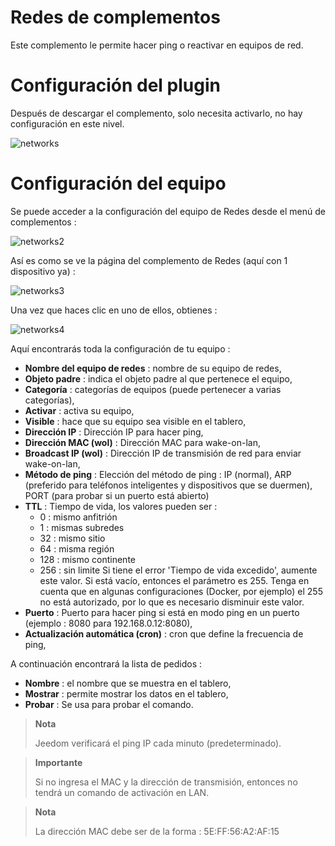 # Redes de complementos

Este complemento le permite hacer ping o reactivar en equipos de red.

# Configuración del plugin

Después de descargar el complemento, solo necesita activarlo, no hay configuración en este nivel.

![networks](../images/networks.PNG)

# Configuración del equipo

Se puede acceder a la configuración del equipo de Redes desde el menú de complementos :

![networks2](../images/networks2.PNG)

Así es como se ve la página del complemento de Redes (aquí con 1 dispositivo ya) :

![networks3](../images/networks3.PNG)

Una vez que haces clic en uno de ellos, obtienes :

![networks4](../images/networks4.PNG)

Aquí encontrarás toda la configuración de tu equipo :

-   **Nombre del equipo de redes** : nombre de su equipo de redes,
-   **Objeto padre** : indica el objeto padre al que pertenece el equipo,
-   **Categoría** : categorías de equipos (puede pertenecer a varias categorías),
-   **Activar** : activa su equipo,
-   **Visible** : hace que su equipo sea visible en el tablero,
-   **Dirección IP** : Dirección IP para hacer ping,
-   **Dirección MAC (wol)** : Dirección MAC para wake-on-lan,
-   **Broadcast IP (wol)** : Dirección IP de transmisión de red para enviar wake-on-lan,
-   **Método de ping** : Elección del método de ping : IP (normal), ARP (preferido para teléfonos inteligentes y dispositivos que se duermen), PORT (para probar si un puerto está abierto)
-   **TTL** : Tiempo de vida, los valores pueden ser :
    - 0 : mismo anfitrión
    - 1 : mismas subredes
    - 32 : mismo sitio
    - 64 : misma región
    - 128 : mismo continente
    - 256 : sin limite
    Si tiene el error 'Tiempo de vida excedido', aumente este valor. Si está vacío, entonces el parámetro es 255. Tenga en cuenta que en algunas configuraciones (Docker, por ejemplo) el 255 no está autorizado, por lo que es necesario disminuir este valor.
-   **Puerto** : Puerto para hacer ping si está en modo ping en un puerto (ejemplo : 8080 para 192.168.0.12:8080),
-   **Actualización automática (cron)** : cron que define la frecuencia de ping,

A continuación encontrará la lista de pedidos :

-   **Nombre** : el nombre que se muestra en el tablero,
-   **Mostrar** : permite mostrar los datos en el tablero,
-   **Probar** : Se usa para probar el comando.

> **Nota**
>
> Jeedom verificará el ping IP cada minuto (predeterminado).

> **Importante**
>
> Si no ingresa el MAC y la dirección de transmisión, entonces no tendrá un comando de activación en LAN.

> **Nota**
>
> La dirección MAC debe ser de la forma : 5E:FF:56:A2:AF:15
